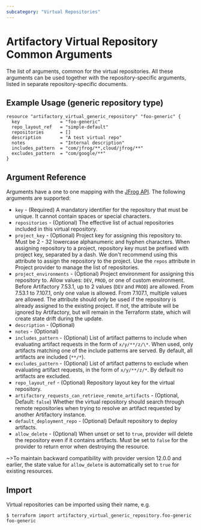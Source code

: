 ```yaml
---
subcategory: "Virtual Repositories"
---
```

# Artifactory Virtual Repository Common Arguments

The list of arguments, common for the virtual repositories. All these arguments can be used together with the
repository-specific arguments, listed in separate repository-specific documents.  

## Example Usage (generic repository type)

```hcl
resource "artifactory_virtual_generic_repository" "foo-generic" {
  key               = "foo-generic"
  repo_layout_ref   = "simple-default"
  repositories      = []
  description       = "A test virtual repo"
  notes             = "Internal description"
  includes_pattern  = "com/jfrog/**,cloud/jfrog/**"
  excludes_pattern  = "com/google/**"
}
```

## Argument Reference

Arguments have a one to one mapping with the [JFrog API](https://www.jfrog.com/confluence/display/RTF/Repository+Configuration+JSON).
The following arguments are supported:

* `key` - (Required) A mandatory identifier for the repository that must be unique. It cannot contain spaces or special characters.
* `repositories` - (Optional) The effective list of actual repositories included in this virtual repository.
* `project_key` - (Optional) Project key for assigning this repository to. Must be 2 - 32 lowercase alphanumeric and hyphen characters. When assigning repository to a project, repository key must be prefixed with project key, separated by a dash. We don't recommend using this attribute to assign the repository to the project. Use the `repos` attribute in Project provider to manage the list of repositories.
* `project_environments` - (Optional) Project environment for assigning this repository to. Allow values: `DEV`, `PROD`, or one of custom environment.
  Before Artifactory 7.53.1, up to 2 values (`DEV` and `PROD`) are allowed. From 7.53.1 to 7.107.1, only one value is allowed. From 7.107.1, multiple values are allowed.
  The attribute should only be used if the repository is already assigned to the existing project. If not, the attribute will be ignored by Artifactory, but will remain in the Terraform state, which will create state drift during the update.
* `description` - (Optional)
* `notes` - (Optional)
* `includes_pattern` - (Optional) List of artifact patterns to include when evaluating artifact requests in the form of `x/y/**/z/\*`. When used, only artifacts matching one of the include patterns are served. By default, all artifacts are included (`**/*`).
* `excludes_pattern` - (Optional) List of artifact patterns to exclude when evaluating artifact requests, in the form of `x/y/**/z/*`. By default no artifacts are excluded.
* `repo_layout_ref` - (Optional) Repository layout key for the virtual repository.
* `artifactory_requests_can_retrieve_remote_artifacts` - (Optional, Default: `false`) Whether the virtual repository should search through remote repositories when trying to resolve an artifact requested by another Artifactory instance.
* `default_deployment_repo` - (Optional) Default repository to deploy artifacts.
* `allow_delete` - (Optional) When unset or set to `true`, provider will delete the repository even if it contains artifacts. Must be set to `false` for the provider to return error when destroying the resource.

~>To maintain backward compatibility with provider version 12.0.0 and earlier, the state value for `allow_delete` is automatically set to `true` for existing resources.

## Import

Virtual repositories can be imported using their name, e.g.

```
$ terraform import artifactory_virtual_generic_repository.foo-generic foo-generic
```
